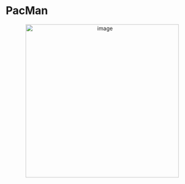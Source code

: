 # PacMan
<div align="center">
    <img width="401" alt="image" src="https://github.com/user-attachments/assets/5fed113c-0352-494b-b885-731e9d597d43" />
</div>